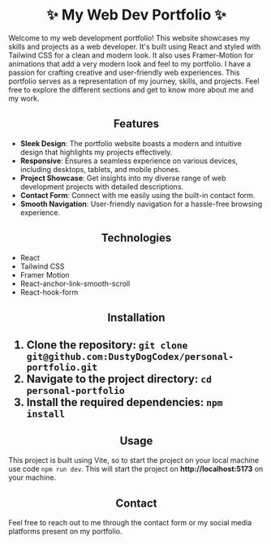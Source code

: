 <h1 align=center>✨ My Web Dev Portfolio ✨</h1>

Welcome to my web development portfolio! This website showcases my skills and projects as a web developer. It's built using React and styled with Tailwind CSS for a clean and modern look. It also uses Framer-Motion for animations that add a very modern look and feel to my portfolio. I have a passion for crafting creative and user-friendly web experiences. This portfolio serves as a representation of my journey, skills, and projects. Feel free to explore the different sections and get to know more about me and my work.

<h2 align=center>Features</h2>

- **Sleek Design**: The portfolio website boasts a modern and intuitive design that highlights my projects effectively.
- **Responsive**: Ensures a seamless experience on various devices, including desktops, tablets, and mobile phones.
- **Project Showcase**: Get insights into my diverse range of web development projects with detailed descriptions.
- **Contact Form**: Connect with me easily using the built-in contact form.
- **Smooth Navigation**: User-friendly navigation for a hassle-free browsing experience.

<h2 align=center>Technologies</h2>

- React
- Tailwind CSS
- Framer Motion
- React-anchor-link-smooth-scroll
- React-hook-form

<h2 align=center>Installation<h2>

1. Clone the repository: `git clone git@github.com:DustyDogCodex/personal-portfolio.git` 
2. Navigate to the project directory: `cd personal-portfolio`
3. Install the required dependencies: `npm install`

<h2 align=center>Usage</h2>

This project is built using Vite, so to start the project on your local machine use code `npm run dev`.
This will start the project on **http://localhost:5173** on your machine.

<h2 align=center>Contact</h2>

Feel free to reach out to me through the contact form or my social media platforms present on my portfolio.